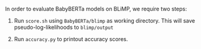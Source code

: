 

In order to evaluate BabyBERTa models on BLiMP, we require two steps:

1. Run `score.sh` using `BabyBERTa/blimp` as working directory. This will save pseudo-log-likelihoods to `blimp/output`

2. Run `accuracy.py` to printout accuracy scores.